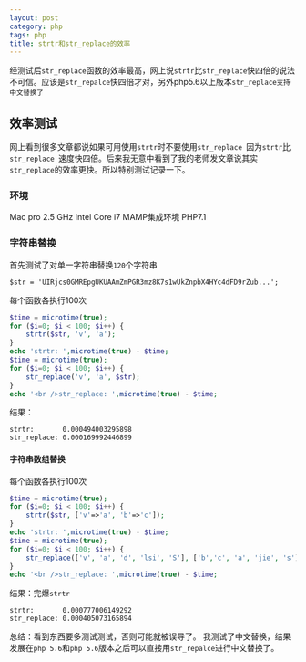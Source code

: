 ```yaml
---
layout: post
category: php
tags: php
title: strtr和str_replace的效率
---
```

经测试后`str_replace`函数的效率最高，网上说`strtr`比`str_replace`快四倍的说法不可信。应该是`str_repalce`快四倍才对，另外php5.6以上版本`str_replace支持中文替换了`


## 效率测试
网上看到很多文章都说如果可用使用`strtr`时不要使用`str_replace `因为`strtr`比`str_replace `速度快四倍。后来我无意中看到了我的老师发文章说其实`str_replace`的效率更快。所以特别测试记录一下。
### 环境
Mac pro 2.5 GHz Intel Core i7
MAMP集成环境 PHP7.1
### 字符串替换
首先测试了对单一字符串替换`120`个字符串
```
$str = 'UIRjcs0GMREpgUKUAAmZmPGR3mz8K7s1wUkZnpbX4HYc4dFD9rZub...';
```
每个函数各执行100次
```php
$time = microtime(true);
for ($i=0; $i < 100; $i++) { 
    strtr($str, 'v', 'a');
}
echo 'strtr: ',microtime(true) - $time;
$time = microtime(true);
for ($i=0; $i < 100; $i++) { 
    str_replace('v', 'a', $str);
}
echo '<br />str_replace: ',microtime(true) - $time;
```
结果：
```
strtr:       0.000494003295898
str_replace: 0.000169992446899
```
#### 字符串数组替换
每个函数各执行100次
```php
$time = microtime(true);
for ($i=0; $i < 100; $i++) { 
    strtr($str, ['v'=>'a', 'b'=>'c']);
}
echo 'strtr: ',microtime(true) - $time;
$time = microtime(true);
for ($i=0; $i < 100; $i++) { 
    str_replace(['v', 'a', 'd', 'lsi', 'S'], ['b','c', 'a', 'jie', 's'], $str);
}
echo '<br />str_replace: ',microtime(true) - $time;
```
结果：完爆`strtr`
```
strtr:       0.000777006149292
str_replace: 0.000405073165894
```
总结：看到东西要多测试测试，否则可能就被误导了。
我测试了中文替换，结果发展在`php 5.6`和`php 5.6`版本之后可以直接用`str_repalce`进行中文替换了。